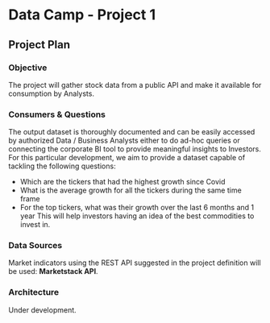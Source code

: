 # Data Camp - Project 1

## Project Plan

### Objective
The project will gather stock data from a public API and make it available for consumption by Analysts.

### Consumers & Questions
The output dataset is thoroughly documented and can be easily accessed by authorized Data / Business Analysts either to do ad-hoc queries or connecting the corporate BI tool to provide meaningful insights to Investors. 
For this particular development, we aim to provide a dataset capable of tackling the following questions:
 - Which are the tickers that had the highest growth since Covid
 - What is the average growth for all the tickers during the same time frame
 - For the top tickers, what was their growth over the last 6 months and 1 year
This will help investors having an idea of the best commodities to invest in.

### Data Sources
Market indicators using the REST API suggested in the project definition will be used: **Marketstack API**.

### Architecture
Under development.
